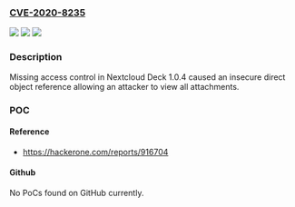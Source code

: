 ### [CVE-2020-8235](https://cve.mitre.org/cgi-bin/cvename.cgi?name=CVE-2020-8235)
![](https://img.shields.io/static/v1?label=Product&message=Nextcloud%20Deck%20app&color=blue)
![](https://img.shields.io/static/v1?label=Version&message=Fixed%20in%201.0.5%20&color=brightgreen)
![](https://img.shields.io/static/v1?label=Vulnerability&message=Insecure%20Direct%20Object%20Reference%20(IDOR)%20(CWE-639)&color=brightgreen)

### Description

Missing access control in Nextcloud Deck 1.0.4 caused an insecure direct object reference allowing an attacker to view all attachments.

### POC

#### Reference
- https://hackerone.com/reports/916704

#### Github
No PoCs found on GitHub currently.

